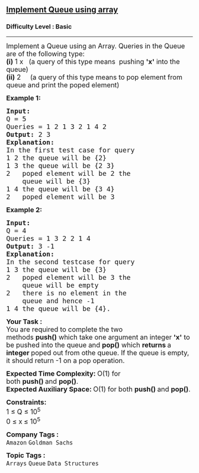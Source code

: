 <h2><a href="https://www.geeksforgeeks.org/problems/implement-queue-using-array/1?page=1&category=Stack,Queue&difficulty=School,Basic&sortBy=submissions">Implement Queue using array</a></h2><h3>Difficulty Level : Basic</h3><hr><div class="problems_problem_content__Xm_eO"><p><span style="font-size: 18px;">Implement a Queue using an Array. Queries in the Queue are of the following type:<br><strong>(i)</strong>&nbsp;1 x&nbsp; &nbsp;(a query of this type means&nbsp;&nbsp;pushing&nbsp;<strong>'x'</strong>&nbsp;into the queue)<br><strong>(ii)</strong>&nbsp;2 &nbsp; &nbsp; (a query of this type means to pop&nbsp;element from queue and print the poped element)</span></p>
<p><span style="font-size: 18px;"><strong>Example 1:</strong></span></p>
<pre><span style="font-size: 18px;"><strong>Input:
</strong>Q = 5
Queries = 1 2 1 3 2 1 4 2
<strong>Output: </strong>2&nbsp;3<strong>
Explanation:
</strong>In the first test case for query&nbsp;
1 2 the queue will be {2}
1 3 the queue will be {2 3}
2 &nbsp; poped element will be 2 the 
    queue will be {3}
1 4 the queue will be {3 4}
2 &nbsp; poped element will be 3&nbsp;</span>
</pre>
<p><span style="font-size: 18px;"><strong>Example 2:</strong></span></p>
<pre><span style="font-size: 18px;"><strong>Input:
</strong>Q = 4
Queries = 1 3 2 2 1 4 &nbsp; 
<strong>Output: </strong>3 -1<strong>
Explanation:
</strong>In the second testcase for query&nbsp;
1 3 the queue will be {3}
2&nbsp; &nbsp;poped element will be 3 the
&nbsp;   queue will be empty
2&nbsp; &nbsp;there is no element in the
&nbsp;   queue and hence -1
1 4 the queue will be {4}.&nbsp;</span></pre>
<p><span style="font-size: 18px;"><strong>Your Task :</strong><br>You are required to complete the two methods&nbsp;<strong>push()</strong>&nbsp;which take one argument an integer&nbsp;<strong>'x'</strong>&nbsp;to be pushed into the queue&nbsp;and&nbsp;<strong>pop()</strong>&nbsp;which <strong>returns </strong>a <strong>integer&nbsp;</strong>poped out from othe queue. If the queue is empty, it should return -1 on a pop operation.&nbsp;</span></p>
<p><span style="font-size: 18px;"><strong>Expected Time Complexity:&nbsp;</strong>O(1) for both&nbsp;<strong>push()&nbsp;</strong>and&nbsp;<strong>pop()</strong>.<br><strong>Expected Auxiliary Space:&nbsp;</strong>O(1) for both&nbsp;<strong>push()&nbsp;</strong>and&nbsp;<strong>pop()</strong>.</span></p>
<p><span style="font-size: 18px;"><strong>Constraints:</strong><br>1 ≤ Q ≤ 10<sup>5</sup><br>0 ≤ x<strong> </strong>≤ 10<sup>5</sup></span></p></div><p><span style=font-size:18px><strong>Company Tags : </strong><br><code>Amazon</code>&nbsp;<code>Goldman Sachs</code>&nbsp;<br><p><span style=font-size:18px><strong>Topic Tags : </strong><br><code>Arrays</code>&nbsp;<code>Queue</code>&nbsp;<code>Data Structures</code>&nbsp;